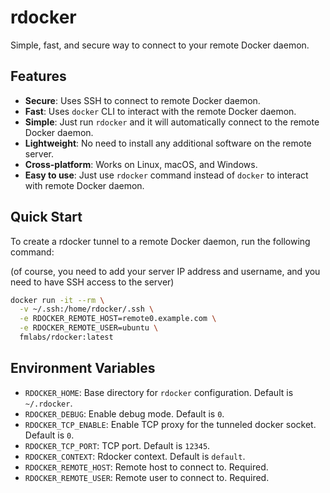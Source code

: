 # rdocker

Simple, fast, and secure way to connect to your remote Docker daemon.

## Features

- **Secure**: Uses SSH to connect to remote Docker daemon.
- **Fast**: Uses `docker` CLI to interact with the remote Docker daemon.
- **Simple**: Just run `rdocker` and it will automatically connect to the remote Docker daemon.
- **Lightweight**: No need to install any additional software on the remote server.
- **Cross-platform**: Works on Linux, macOS, and Windows.
- **Easy to use**: Just use `rdocker` command instead of `docker` to interact with remote Docker daemon.



## Quick Start

To create a rdocker tunnel to a remote Docker daemon, 
run the following command:

(of course, you need to add your server IP address and username, and you need to have SSH access to the server)

```bash
docker run -it --rm \
  -v ~/.ssh:/home/rdocker/.ssh \
  -e RDOCKER_REMOTE_HOST=remote0.example.com \
  -e RDOCKER_REMOTE_USER=ubuntu \
  fmlabs/rdocker:latest
```


## Environment Variables

- `RDOCKER_HOME`: Base directory for `rdocker` configuration. Default is `~/.rdocker`.
- `RDOCKER_DEBUG`: Enable debug mode. Default is `0`.
- `RDOCKER_TCP_ENABLE`: Enable TCP proxy for the tunneled docker socket. Default is `0`.
- `RDOCKER_TCP_PORT`: TCP port. Default is `12345`.
- `RDOCKER_CONTEXT`: Rdocker context. Default is `default`.
- `RDOCKER_REMOTE_HOST`: Remote host to connect to. Required.
- `RDOCKER_REMOTE_USER`: Remote user to connect to. Required.
